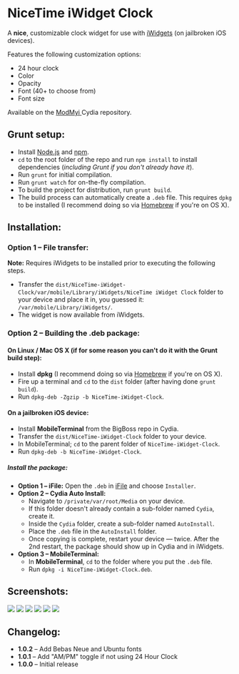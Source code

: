 # NiceTime iWidget Clock

A **nice**, customizable clock widget for use with [iWidgets](http://modmyi.com/forums/iphone-4-4s-new-skins-themes-launches/805840-tweak-iwidgets.html) (on jailbroken iOS devices).

Features the following customization options:

* 24 hour clock
* Color
* Opacity
* Font (40+ to choose from)
* Font size

Available on the [ModMyi ](http://modmyi.com/info/nicetimeiwidgetclock.d.php) Cydia repository.

## Grunt setup:
* Install [Node.js](http://nodejs.org/) and [npm](https://npmjs.org/).
* `cd` to the root folder of the repo and run `npm install` to install dependencies (_including Grunt if you don't already have it_).
* Run `grunt` for initial compilation.
* Run `grunt watch` for on-the-fly compilation.
* To build the project for distribution, run `grunt build`. 
* The build process can automatically create a `.deb` file. This requires `dpkg` to be installed (I recommend doing so via [Homebrew](http://brew.sh/) if you're on OS X).

## Installation:

### Option 1 – File transfer:
**Note:** Requires iWidgets to be installed prior to executing the following steps.

* Transfer the `dist/NiceTime-iWidget-Clock/var/mobile/Library/iWidgets/NiceTime iWidget Clock` folder to your device and place it in, you guessed it: `/var/mobile/Library/iWidgets/`.
* The widget is now available from iWidgets. 

### Option 2 – Building the .deb package:

#### On Linux / Mac OS X (if for some reason you can't do it with the Grunt build step):
* Install **dpkg** (I recommend doing so via [Homebrew](http://brew.sh/) if you're on OS X).
* Fire up a terminal and `cd` to the `dist` folder (after having done `grunt build`).
* Run `dpkg-deb -Zgzip -b NiceTime-iWidget-Clock`.

#### On a jailbroken iOS device:
* Install **MobileTerminal** from the BigBoss repo in Cydia.
* Transfer the `dist/NiceTime-iWidget-Clock` folder to your device.
* In MobileTerminal; `cd` to the parent folder of `NiceTime-iWidget-Clock`.
* Run `dpkg-deb -b NiceTime-iWidget-Clock`.

##### Install the package:
* **Option 1 – iFile:** Open the `.deb` in [iFile](http://cydia.saurik.com/package/eu.heinelt.ifile) and choose `Installer`.
* **Option 2 – Cydia Auto Install:** 
    * Navigate to `/private/var/root/Media` on your device. 
    * If this folder doesn't already contain a sub-folder named `Cydia`, create it. 
    * Inside the `Cydia` folder, create a sub-folder named `AutoInstall`. 
    * Place the `.deb` file in the `AutoInstall` folder.
    * Once copying is complete, restart your device — twice. After the 2nd restart, the package should show up in Cydia and in iWidgets.
* **Option 3 – MobileTerminal:** 
    * In **MobileTerminal**, `cd` to the folder where you put the `.deb` file.
    * Run `dpkg -i NiceTime-iWidget-Clock.deb`.

## Screenshots:
![](screens/01.png)
![](screens/02.png)
![](screens/03.png)
![](screens/04.png)
![](screens/05.png)
![](screens/06.png)

## Changelog:

* **1.0.2** – Add Bebas Neue and Ubuntu fonts
* **1.0.1** – Add "AM/PM" toggle if not using 24 Hour Clock
* **1.0.0** – Initial release
